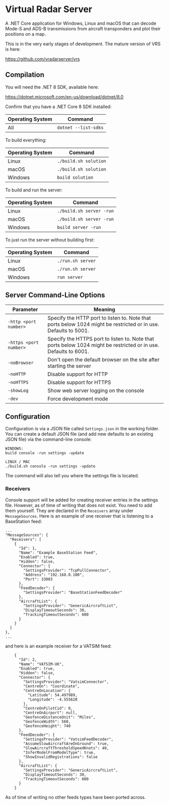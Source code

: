 # Virtual Radar Server

A .NET Core application for Windows, Linux and macOS that can decode Mode-S and
ADS-B transmissions from aircraft transponders and plot their positions on a
map.

This is in the very early stages of development. The mature version of VRS is
here:

https://github.com/vradarserver/vrs



## Compilation

You will need the .NET 8 SDK, available here:

https://dotnet.microsoft.com/en-us/download/dotnet/8.0

Confirm that you have a .NET Core 8 SDK installed:

| Operating System | Command |
| ---              | --- |
| All              | `dotnet --list-sdks` |

To build everything:

| Operating System | Command |
| ---              | --- |
| Linux            | `./build.sh solution` |
| macOS            | `./build.sh solution` |
| Windows          | `build solution` |

To build and run the server:

| Operating System | Command |
| ---              | --- |
| Linux            | `./build.sh server -run` |
| macOS            | `./build.sh server -run` |
| Windows          | `build server -run` |

To just run the server without building first:

| Operating System | Command |
| ---              | --- |
| Linux            | `./run.sh server` |
| macOS            | `./run.sh server` |
| Windows          | `run server` |



## Server Command-Line Options

| Parameter              | Meaning |
| ---                    | --- |
| `-http <port number>`  | Specify the HTTP port to listen to. Note that ports below 1024 might be restricted or in use. Defaults to 5001. |
| `-https <port number>` | Specify the HTTPS port to listen to. Note that ports below 1024 might be restricted or in use. Defaults to 6001. |
| `-noBrowser`           | Don't open the default browser on the site after starting the server |
| `-noHTTP`              | Disable support for HTTP |
| `-noHTTPS`             | Disable support for HTTPS |
| `-showLog`             | Show web server logging on the console |
| `-dev`                 | Force development mode |



## Configuration

Configuration is via a JSON file called `Settings.json` in the working folder.
You can create a default JSON file (and add new defaults to an existing JSON
file) via the command-line console:

```
WINDOWS:
build console -run settings -update

LINUX / MAC
./build.sh console -run settings -update
```

The command will also tell you where the settings file is located.

### Receivers

Console support will be added for creating receiver entries in the settings file.
However, as of time of writing that does not exist. You need to add them yourself. They
are declared in the `Receivers` array under `MessageSources`. Here is an example of one
receiver that is listening to a BaseStation feed:

```
...
"MessageSources": {
  "Receivers": [
    {
      "Id": 1,
      "Name": "Example BaseStation Feed",
      "Enabled": true,
      "Hidden": false,
      "Connector": {
        "SettingsProvider": "TcpPullConnector",
        "Address": "192.168.0.100",
        "Port": 33003
      },
      "FeedDecoder": {
        "SettingsProvider": "BaseStationFeedDecoder"
      },
      "AircraftList": {
        "SettingsProvider": "GenericAircraftList",
        "DisplayTimeoutSeconds": 30,
        "TrackingTimeoutSeconds": 600
      }
    }
  ]
},
...
```

and here is an example receiver for a VATSIM feed:

```
    {
      "Id": 2,
      "Name": "VATSIM-UK",
      "Enabled": true,
      "Hidden": false,
      "Connector": {
        "SettingsProvider": "VatsimConnector",
        "CentreOn": "Coordinate",
        "CentreOnLocation": {
          "Latitude": 54.497989,
          "Longitude": -4.555628
        },
        "CentreOnPilotCid": 0,
        "CentreOnAirport": null,
        "GeofenceDistanceUnit": "Miles",
        "GeofenceWidth": 560,
        "GeofenceHeight": 740
      },
      "FeedDecoder": {
        "SettingsProvider": "VatsimFeedDecoder",
        "AssumeSlowAircraftAreOnGround": true,
        "SlowAircraftThresholdSpeedKnots": 40,
        "InferModelFromModelType": true,
        "ShowInvalidRegistrations": false
      },
      "AircraftList": {
        "SettingsProvider": "GenericAircraftList",
        "DisplayTimeoutSeconds": 30,
        "TrackingTimeoutSeconds": 600
      }
    }
```

As of time of writing no other feeds types have been ported across.
